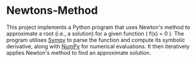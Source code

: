 # Newtons-Method
This project implements a Python program that uses Newton's method to approximate a root (i.e., a solution) for a given function \( f(x) = 0 \). The program utilises [Sympy](https://www.sympy.org/) to parse the function and compute its symbolic derivative, along with [NumPy](https://numpy.org/) for numerical evaluations. It then iteratively applies Newton's method to find an approximate solution.
